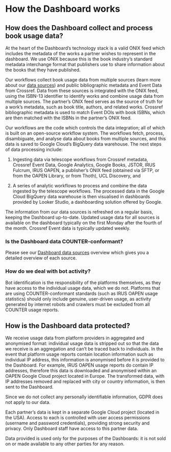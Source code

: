 How the Dashboard works
==========================

## How does the Dashboard collect and process book usage data?
At the heart of the Dashboard’s technology stack is a valid ONIX feed which includes the metadata of the works a partner wishes to represent in the dashboard. We use ONIX because this is the book industry’s standard metadata interchange format that publishers use to share information about the books that they have published.

Our workflows collect book usage data from multiple sources (learn more about our [data sources](dashboard_data.md)) and public bibliographic metadata and Event Data from Crossref. Data from these sources is integrated with the ONIX feed, using the ISBN-13 identifier to identify works and combine usage data from multiple sources. The partner’s ONIX feed serves as the source of truth for a work’s metadata, such as book title, authors, and related works. Crossref bibliographic metadata is used to match Event DOIs with book ISBNs, which are then matched with the ISBNs in the partner’s ONIX feed.

Our workflows are the code which controls the data integration; all of which is built on an open-source workflow system. The workflows fetch, process, disambiguate, and analyse data about books from multiple sources, and this data is saved to Google Cloud’s BigQuery data warehouse. The next steps of data processing include:

1. Ingesting data via telescope workflows from Crossref metadata, Crossref Event Data, Google Analytics, Google Books, JSTOR, IRUS Fulcrum, IRUS OAPEN, a publisher’s ONIX feed (obtained via SFTP, or from the OAPEN Library, or from Thoth), UCL Discovery, and

2. A series of analytic workflows to process and combine the data ingested by the telescope workflows.
The processed data in the Google Cloud BigQuery data warehouse is then visualised in dashboards provided by Looker Studio, a dashboarding solution offered by Google.

The information from our data sources is refreshed on a regular basis, keeping the Dashboard up-to-date. Updated usage data for all sources is available on the dashboard typically on the first Monday after the fourth of the month. Crossref Event data is typically updated weekly.

### Is the Dashboard data COUNTER-conformant?
Please see our [Dashboard data sources](dashboard_data.md) overview which gives you a detailed overview of each source.

### How do we deal with bot activity?

Bot identification is the responsibility of the platforms themselves, as they have access to the individual usage data, which we do not. Platforms that are using COUNTER-conformant standards (such as IRUS OAPEN usage statistics) should only include genuine, user-driven usage, as activity generated by internet robots and crawlers must be excluded from all COUNTER usage reports.

## How is the Dashboard data protected?
We receive usage data from platform providers in aggregated and anonymised format: individual usage data is stripped out so that the data we receive is an aggregation and can’t be traced back to individuals. In the event that platform usage reports contain location information such as individual IP address, this information is anonymised before it is provided to the Dashboard. For example, IRUS OAPEN usage reports do contain IP addresses, therefore this data is downloaded and anonymised within an OAPEN Google Cloud project located in Europe. The transformed data, with IP addresses removed and replaced with city or country information, is then sent to the Dashboard.

Since we do not collect any personally identifiable information, GDPR does not apply to our data.

Each partner’s data is kept in a separate Google Cloud project (located in the USA). Access to each is controlled with user access permissions (username and password credentials), providing strong security and privacy. Only Dashboard staff have access to this partner data.

Data provided is used only for the purposes of the Dashboards: it is not sold on or made available to any other parties for any reason.
